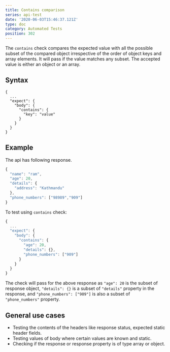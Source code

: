 ```yaml
---
title: Contains comparison
series: api-test
date: '2020-06-03T15:46:37.121Z'
type: doc
category: Automated Tests
position: 302
---
```


The `contains` check compares the expected value with all the possible subset of the compared object irrespective of the order of object keys and array elements. It will pass if the value matches any subset. The accepted value is either an object or an array.

## Syntax

```js{5-7}
{
  ...
  "expect": {
    "body": {
      "contains": {
        "key": "value"
      }
    }
  }
}

```

## Example

The api has following response.

```js
{
  "name": "ram",
  "age": 20,
  "details": {
    "address": "Kathmandu"
  },
  "phone_numbers": ["98989","909"]
}
```

To test using `contains` check:

```js
{
  ...
  "expect": {
    "body": {
      "contains": {
        "age": 20,
        "details": {},
        "phone_numbers": ["909"]
      }
    }
  }
}
```

The check will pass for the above response as `"age": 20` is the subset of response object, `"details": {}` is a subset of `"details"` property in the response, and `"phone_numbers": ["909"]` is also a subset of `"phone_numbers"` property.

## General use cases

- Testing the contents of the headers like response status, expected static header fields.
- Testing values of body where certain values are known and static.
- Checking if the response or response property is of type array or object.
